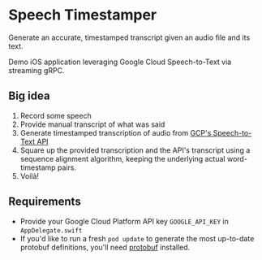 # Speech Timestamper

Generate an accurate, timestamped transcript given an audio file and its text.

Demo iOS application leveraging Google Cloud Speech-to-Text via streaming gRPC.

## Big idea
1. Record some speech
1. Provide manual transcript of what was said
1. Generate timestamped transcription of audio from [GCP's Speech-to-Text API](https://cloud.google.com/speech-to-text/)
1. Square up the provided transcription and the API's transcript using a sequence alignment algorithm, keeping the underlying actual word-timestamp pairs.
1. Voilà!

## Requirements
- Provide your Google Cloud Platform API key `GOOGLE_API_KEY` in `AppDelegate.swift`
- If you'd like to run a fresh `pod update` to generate the most up-to-date protobuf definitions, you'll need [protobuf](https://github.com/apple/swift-protobuf) installed.

